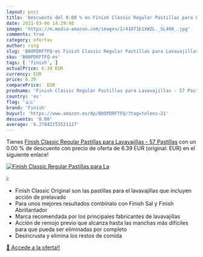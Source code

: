 ```yaml
---
layout: post
title: 'Descuento del 0.00 % en Finish Classic Regular Pastillas para La'
date: 2021-03-06 14:29:48
image: 'https://m.media-amazon.com/images/I/41O71b1XWZL._SL400_.jpg'
comments: true
category: ofertas
author: ring
slug: 'B00PDRFTFQ-es Finish Classic Regular Pastillas para Lavavajillas - 57...'
sku: 'B00PDRFTFQ-es'
tags: [ 'finish', ]
actualPrice: 6.39 EUR
currency: EUR
price: 6.39
comparePrice:  EUR
prodname: 'Finish Classic Regular Pastillas para Lavavajillas - 57 Pastillas'
country: 'es'
flag: '🇪🇸'
brand: 'Finish'
buyurl: 'https://www.amazon.es/dp/B00PDRFTFQ/?tag=tolees-21'
descuento: '0.00'
average: '6.27042253521127'
---
```


Tienes [Finish Classic Regular Pastillas para Lavavajillas - 57 Pastillas](https://www.amazon.es/dp/B00PDRFTFQ/?tag=tolees-21) con un 0.00 % de descuento con precio de oferta de 6.39 EUR (original:  EUR) en el siguiente enlace!

[![Finish Classic Regular Pastillas para La](https://m.media-amazon.com/images/I/41O71b1XWZL._SL400_.jpg)](https://www.amazon.es/dp/B00PDRFTFQ/?tag=tolees-21)

ℹ️:

- Finish Classic Original son las pastillas para el lavavajillas que incluyen acción de prelavado
- Para unos mejores resultados combínalo con Finish Sal y Finish Abrillantador
- Marca recomendada por los principales fabricantes de lavavajillas
- Acción de remojo previo que alcanza hasta las manchas más difíciles para que pueda ser eliminadas por completo
- Desincrusta y elimina los restos de comida

[🛒 Accede a la oferta!!](https://www.amazon.es/dp/B00PDRFTFQ/?tag=tolees-21)
